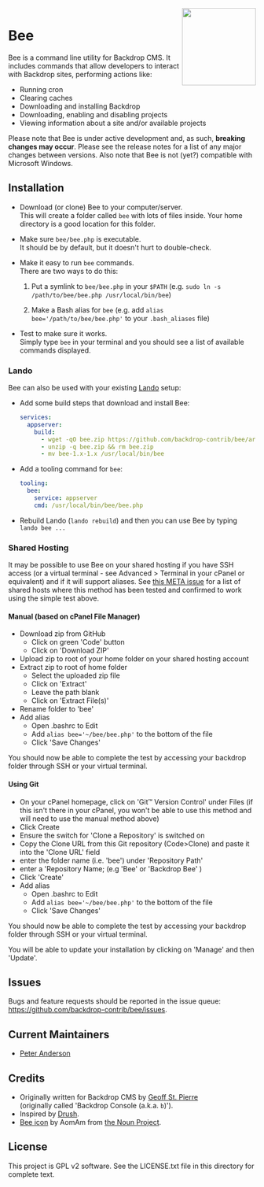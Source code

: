 <img src="https://raw.githubusercontent.com/backdrop-contrib/bee/1.x-1.x/images/bee.png" align="right" width="150" height="157">

# Bee

Bee is a command line utility for Backdrop CMS. It includes commands that allow
developers to interact with Backdrop sites, performing actions like:

- Running cron
- Clearing caches
- Downloading and installing Backdrop
- Downloading, enabling and disabling projects
- Viewing information about a site and/or available projects

Please note that Bee is under active development and, as such, **breaking
changes may occur**. Please see the release notes for a list of any major
changes between versions. Also note that Bee is not (yet?) compatible with
Microsoft Windows.

## Installation

- Download (or clone) Bee to your computer/server.  
  This will create a folder called `bee` with lots of files inside. Your home
  directory is a good location for this folder.

- Make sure `bee/bee.php` is executable.  
  It should be by default, but it doesn't hurt to double-check.

- Make it easy to run `bee` commands.  
  There are two ways to do this:

  1. Put a symlink to `bee/bee.php` in your `$PATH` (e.g.
     `sudo ln -s /path/to/bee/bee.php /usr/local/bin/bee`)

  2. Make a Bash alias for `bee` (e.g. add `alias bee='/path/to/bee/bee.php'` to
     your `.bash_aliases` file)

- Test to make sure it works.  
  Simply type `bee` in your terminal and you should see a list of available
  commands displayed.

### Lando

Bee can also be used with your existing [Lando](https://lando.dev/) setup:

- Add some build steps that download and install Bee:
  ```yaml
  services:
    appserver:
      build:
        - wget -qO bee.zip https://github.com/backdrop-contrib/bee/archive/1.x-1.x.zip
        - unzip -q bee.zip && rm bee.zip
        - mv bee-1.x-1.x /usr/local/bin/bee
  ```

- Add a tooling command for `bee`:
  ```yaml
  tooling:
    bee:
      service: appserver
      cmd: /usr/local/bin/bee/bee.php
  ```

- Rebuild Lando (`lando rebuild`) and then you can use Bee by typing
  `lando bee ...`

### Shared Hosting

It may be possible to use Bee on your shared hosting if you have SSH access (or a virtual terminal - see Advanced > Terminal in your cPanel or equivalent) and if it will support aliases. See [this META issue](https://github.com/backdrop-contrib/bee/issues/154) for a list of shared hosts where this method has been tested and confirmed to work using the simple test above.

#### Manual (based on cPanel File Manager)
- Download zip from GitHub
  - Click on green 'Code' button
  - Click on 'Download ZIP'
- Upload zip to root of your home folder on your shared hosting account
- Extract zip to root of home folder
  - Select the uploaded zip file
  - Click on 'Extract'
  - Leave the path blank
  - Click on 'Extract File(s)'
- Rename folder to 'bee'
- Add alias
  - Open .bashrc to Edit
  - Add `alias bee='~/bee/bee.php'` to the bottom of the file
  - Click 'Save Changes'

You should now be able to complete the test by accessing your backdrop folder through SSH or your virtual terminal.

#### Using Git

- On your cPanel homepage, click on 'Git&#x2122; Version Control' under Files (if this isn't there in your cPanel, you won't be able to use this method and will need to use the manual method above)
- Click Create
- Ensure the switch for 'Clone a Repository' is switched on
- Copy the Clone URL from this Git repository (Code>Clone) and paste it into the 'Clone URL' field
- enter the folder name (i.e. 'bee') under 'Repository Path'
- enter a 'Repository Name; (e.g 'Bee' or 'Backdrop Bee' )
- Click 'Create'
- Add alias
  - Open .bashrc to Edit
  - Add `alias bee='~/bee/bee.php'` to the bottom of the file
  - Click 'Save Changes'

You should now be able to complete the test by accessing your backdrop folder through SSH or your virtual terminal.

You will be able to update your installation by clicking on 'Manage' and then 'Update'.

## Issues

Bugs and feature requests should be reported in the issue queue:
https://github.com/backdrop-contrib/bee/issues.

## Current Maintainers

- [Peter Anderson](https://github.com/BWPanda)

## Credits

- Originally written for Backdrop CMS by
  [Geoff St. Pierre](https://github.com/serundeputy)  
  (originally called 'Backdrop Console (a.k.a. `b`)').
- Inspired by [Drush](https://github.com/drush-ops/drush).
- [Bee icon](https://thenounproject.com/aomam/collection/bee-emoticons-line/?i=2257433)
  by AomAm from [the Noun Project](http://thenounproject.com).

## License

This project is GPL v2 software.
See the LICENSE.txt file in this directory for complete text.
